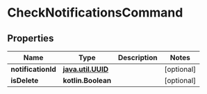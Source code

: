 
# CheckNotificationsCommand

## Properties
Name | Type | Description | Notes
------------ | ------------- | ------------- | -------------
**notificationId** | [**java.util.UUID**](java.util.UUID.md) |  |  [optional]
**isDelete** | **kotlin.Boolean** |  |  [optional]



